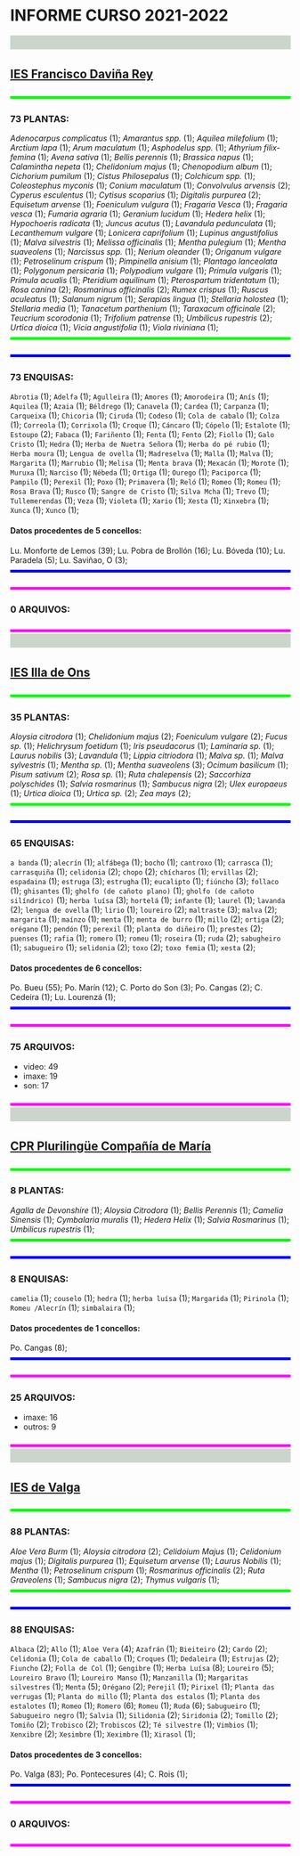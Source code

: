 

# INFORME CURSO 2021-2022


<img src='img/pixelgrey_25.gif' width='100%' height='25px'>

## [IES Francisco Daviña Rey](http://fitofaladoiro.eu?fich=186tgTeKcOELFC2Xayl6EDYgkjC2Ir9Y9DqDz6926jzg)

<img src=img/pixelgreen.gif width=100% height=5px>

### 73 PLANTAS:
_Adenocarpus complicatus_ (1); _Amarantus spp._ (1); _Aquilea milefolium_ (1); _Arctium lapa_ (1); _Arum maculatum_ (1); _Asphodelus spp._ (1); _Athyrium filix-femina_ (1); _Avena sativa_ (1); _Bellis perennis_ (1); _Brassica napus_ (1); _Calamintha nepeta_ (1); _Chelidonium majus_ (1); _Chenopodium album_ (1); _Cichorium pumilum_ (1); _Cistus Philosepalus_ (1); _Colchicum spp._ (1); _Coleostephus myconis_ (1); _Conium maculatum_ (1); _Convolvulus arvensis_ (2); _Cyperus esculentus_ (1); _Cytisus scoparius_ (1); _Digitalis purpurea_ (2); _Equisetum arvense_ (1); _Foeniculum vulgura_ (1); _Fragaria Vesca_ (1); _Fragaria vesca_ (1); _Fumaria agraria_ (1); _Geranium lucidum_ (1); _Hedera helix_ (1); _Hypochoeris radicata_ (1); _Juncus acutus_ (1); _Lavandula pedunculata_ (1); _Lecanthemum vulgare_ (1); _Lonicera caprifolium_ (1); _Lupinus angustifolius_ (1); _Malva silvestris_ (1); _Melissa officinalis_ (1); _Mentha pulegium_ (1); _Mentha suaveolens_ (1); _Narcissus spp._ (1); _Nerium oleander_ (1); _Origanum vulgare_ (1); _Petroselinum crispum_ (1); _Pimpinella anisium_ (1); _Plantago lanceolata_ (1); _Polygonum persicaria_ (1); _Polypodium vulgare_ (1); _Primula vulgaris_ (1); _Prímula acualis_ (1); _Pteridium aquilinum_ (1); _Pterospartum tridentatum_ (1); _Rosa canina_ (2); _Rosmarinus officinalis_ (2); _Rumex crispus_ (1); _Ruscus aculeatus_ (1); _Salanum nigrum_ (1); _Serapias lingua_ (1); _Stellaria holostea_ (1); _Stellaria media_ (1); _Tanacetum parthenium_ (1); _Taraxacum officinale_ (2); _Teucrium scorodonia_ (1); _Trifolium patrense_ (1); _Umbilicus rupestris_ (2); _Urtica dioica_ (1); _Vicia angustifolia_ (1); _Viola riviniana_ (1); 
<img src=img/pixelgreen.gif width=100% height=5px>

<img src=img/pixelblue.gif width=100% height=5px>

### 73 ENQUISAS:


`Abrotia` (1); `Adelfa` (1); `Agulleira` (1); `Amores` (1); `Amorodeira` (1); `Anís` (1); `Aquilea` (1); `Azaia` (1); `Béldrego` (1); `Canavela` (1); `Cardea` (1); `Carpanza` (1); `Carqueixa` (1); `Chicoria` (1); `Ciruda` (1); `Codeso` (1); `Cola de cabalo` (1); `Colza` (1); `Correola` (1); `Corrixola` (1); `Croque` (1); `Cáncaro` (1); `Cópelo` (1); `Estalote` (1); `Estoupo` (2); `Fabaca` (1); `Fariñento` (1); `Fenta` (1); `Fento` (2); `Fiollo` (1); `Galo Cristo` (1); `Hedra` (1); `Herba de Nuetra Señora` (1); `Herba do pé rubio` (1); `Herba moura` (1); `Lengua de ovella` (1); `Madreselva` (1); `Malla` (1); `Malva` (1); `Margarita` (1); `Marrubio` (1); `Melisa` (1); `Menta brava` (1); `Mexacán` (1); `Morote` (1); `Muruxa` (1); `Narciso` (1); `Nébeda` (1); `Ortiga` (1); `Ourego` (1); `Paciporca` (1); `Pampilo` (1); `Perexil` (1); `Poxo` (1); `Primavera` (1); `Reló` (1); `Romeo` (1); `Romeu` (1); `Rosa Brava` (1); `Rusco` (1); `Sangre de Cristo` (1); `Silva Mcha` (1); `Trevo` (1); `Tullemerendas` (1); `Veza` (1); `Violeta` (1); `Xario` (1); `Xesta` (1); `Xinxebra` (1); `Xunca` (1); `Xunco` (1); 
#### Datos procedentes de 5 concellos:

Lu. Monforte de Lemos (39); Lu. Pobra de Brollón (16); Lu. Bóveda (10); Lu. Paradela (5); Lu. Saviñao, O (3); 
<img src=img/pixelblue.gif width=100% height=5px>

<img src=img/pixelmagenta.gif width=100% height=5px>

### 0 <span style=''>ARQUIVOS</span>:

<img src=img/pixelmagenta.gif width=100% height=5px>

<img src='img/pixelgrey_25.gif' width='100%' height='25px'>

## [IES Illa de Ons](http://fitofaladoiro.eu?fich=12ejm7IFw5ItM57N0rmbfdWP0mjxlOrkaQ128UjOf8bo)

<img src=img/pixelgreen.gif width=100% height=5px>

### 35 PLANTAS:
_Aloysia citrodora_ (1); _Chelidonium majus_ (2); _Foeniculum vulgare_ (2); _Fucus sp._ (1); _Helichrysum foetidum_ (1); _Iris pseudacorus_ (1); _Laminaria sp._ (1); _Laurus nobilis_ (3); _Lavandula_ (1); _Lippia citriodora_ (1); _Malva sp._ (1); _Malva sylvestris_ (1); _Mentha sp._ (1); _Mentha suaveolens_ (3); _Ocimum basilicum_ (1); _Pisum sativum_ (2); _Rosa sp._ (1); _Ruta chalepensis_ (2); _Saccorhiza polyschides_ (1); _Salvia rosmarinus_ (1); _Sambucus nigra_ (2); _Ulex europaeus_ (1); _Urtica dioica_ (1); _Urtica sp._ (2); _Zea mays_ (2); 
<img src=img/pixelgreen.gif width=100% height=5px>

<img src=img/pixelblue.gif width=100% height=5px>

### 65 ENQUISAS:


`a banda` (1); `alecrín` (1); `alfábega` (1); `bocho` (1); `cantroxo` (1); `carrasca` (1); `carrasquiña` (1); `celidonia` (2); `chopo` (2); `chícharos` (1); `ervillas` (2); `espadaina` (1); `estruga` (3); `estrugha` (1); `eucalipto` (1); `fiúncho` (3); `follaco` (1); `ghisantes` (1); `gholfo (de cañoto plano)` (1); `gholfo (de cañoto silíndrico)` (1); `herba luísa` (3); `hortelá` (1); `infante` (1); `laurel` (1); `lavanda` (2); `lengua de ovella` (1); `lirio` (1); `loureiro` (2); `maltraste` (3); `malva` (2); `margarita` (1); `maínzo` (1); `menta` (1); `menta de burro` (1); `millo` (2); `ortiga` (2); `orégano` (1); `pendón` (1); `perexil` (1); `planta do diñeiro` (1); `prestes` (2); `puenses` (1); `rafia` (1); `romero` (1); `romeu` (1); `roseira` (1); `ruda` (2); `sabugheiro` (1); `sabugueiro` (1); `selidonia` (2); `toxo` (2); `toxo femia` (1); `xesta` (2); 
#### Datos procedentes de 6 concellos:

Po. Bueu (55); Po. Marín (12); C. Porto do Son (3); Po. Cangas (2); C. Cedeira (1); Lu. Lourenzá (1); 
<img src=img/pixelblue.gif width=100% height=5px>

<img src=img/pixelmagenta.gif width=100% height=5px>

### 75 <span style=''>ARQUIVOS</span>:

- video: 49
- imaxe: 19
- son: 17
<img src=img/pixelmagenta.gif width=100% height=5px>

<img src='img/pixelgrey_25.gif' width='100%' height='25px'>

## [CPR Plurilingüe Compañía de María](http://fitofaladoiro.eu?fich=1P2Wlz96NfJbmYDDP0kVr2_jdADi66n0YelHwAY4WglA)

<img src=img/pixelgreen.gif width=100% height=5px>

### 8 PLANTAS:
_Agalla de Devonshire_ (1); _Aloysia Citrodora_ (1); _Bellis Perennis_ (1); _Camelia Sinensis_ (1); _Cymbalaria muralis_ (1); _Hedera Helix_ (1); _Salvia Rosmarinus_ (1); _Umbilicus rupestris_ (1); 
<img src=img/pixelgreen.gif width=100% height=5px>

<img src=img/pixelblue.gif width=100% height=5px>

### 8 ENQUISAS:


`camelia` (1); `couselo` (1); `hedra` (1); `herba luísa` (1); `Margarida` (1); `Pirinola` (1); `Romeu /Alecrín` (1); `simbalaira` (1); 
#### Datos procedentes de 1 concellos:

Po. Cangas (8); 
<img src=img/pixelblue.gif width=100% height=5px>

<img src=img/pixelmagenta.gif width=100% height=5px>

### 25 <span style=''>ARQUIVOS</span>:

- imaxe: 16
- outros: 9
<img src=img/pixelmagenta.gif width=100% height=5px>

<img src='img/pixelgrey_25.gif' width='100%' height='25px'>

## [IES de Valga](http://fitofaladoiro.eu?fich=108vtcDLGSADF3xEtNlB4_8a0cquOVKFxtg6aUz4LaGk)

<img src=img/pixelgreen.gif width=100% height=5px>

### 88 PLANTAS:
_Aloe Vera Burm_ (1); _Aloysia citrodora_ (2); _Celidoium Majus_ (1); _Celidonium majus_ (1); _Digitalis purpurea_ (1); _Equisetum arvense_ (1); _Laurus Nobilis_ (1); _Mentha_ (1); _Petroselinum crispum_ (1); _Rosmarinus officinalis_ (2); _Ruta Graveolens_ (1); _Sambucus nigra_ (2); _Thymus vulgaris_ (1); 
<img src=img/pixelgreen.gif width=100% height=5px>

<img src=img/pixelblue.gif width=100% height=5px>

### 88 ENQUISAS:


`Albaca` (2); `Allo` (1); `Aloe Vera` (4); `Azafrán` (1); `Bieiteiro` (2); `Cardo` (2); `Celidonia` (1); `Cola de caballo` (1); `Croques` (1); `Dedaleira` (1); `Estrujas` (2); `Fiuncho` (2); `Folla de Col` (1); `Gengibre` (1); `Herba Luísa` (8); `Loureiro` (5); `Loureiro Bravo` (1); `Loureiro Manso` (1); `Manzanilla` (1); `Margaritas silvestres` (1); `Menta` (5); `Orégano` (2); `Perejil` (1); `Pirixel` (1); `Planta das verrugas` (1); `Planta do millo` (1); `Planta dos estalos` (1); `Planta dos estalotes` (1); `Romeo` (1); `Romero` (6); `Romeu` (1); `Ruda` (6); `Sabugueiro` (1); `Sabugueiro negro` (1); `Salvia` (1); `Silidonia` (2); `Siridonia` (2); `Tomillo` (2); `Tomiño` (2); `Trobisco` (2); `Trobiscos` (2); `Té silvestre` (1); `Vimbios` (1); `Xenxibre` (2); `Xesimbre` (1); `Xeximbre` (1); `Xirasol` (1); 
#### Datos procedentes de 3 concellos:

Po. Valga (83); Po. Pontecesures (4); C. Rois (1); 
<img src=img/pixelblue.gif width=100% height=5px>

<img src=img/pixelmagenta.gif width=100% height=5px>

### 0 <span style=''>ARQUIVOS</span>:

<img src=img/pixelmagenta.gif width=100% height=5px>

